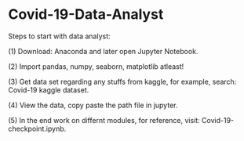 # Covid-19-Data-Analyst
Steps to start with data analyst:

(1) Download: Anaconda and later open Jupyter Notebook.

(2) Import pandas, numpy, seaborn, matplotlib atleast!

(3) Get data set regarding any stuffs from kaggle, for example, search: Covid-19 kaggle dataset.

(4) View the data, copy paste the path file in jupyter.

(5) In the end work on differnt modules, for reference, visit: Covid-19-checkpoint.ipynb.
